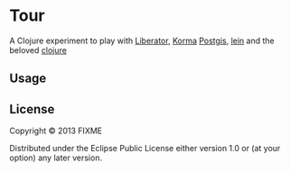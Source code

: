 # Tour

A Clojure experiment to play with [Liberator](http://clojure-liberator.github.io/liberator/), [Korma](http://sqlkorma.com/) [Postgis](http://postgis.net/), [lein](http://leiningen.org/) and the beloved [clojure](http://clojure.org/)

## Usage



## License

Copyright © 2013 FIXME

Distributed under the Eclipse Public License either version 1.0 or (at
your option) any later version.

